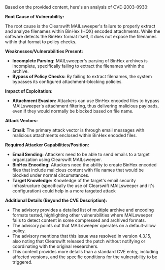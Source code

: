 Based on the provided content, here's an analysis of CVE-2003-0930:

**Root Cause of Vulnerability:**

The root cause is the Clearswift MAILsweeper's failure to properly extract and analyze filenames within BinHex (HQX) encoded attachments. While the software detects the BinHex format itself, it does not expose the filenames within that format to policy checks.

**Weaknesses/Vulnerabilities Present:**

*   **Incomplete Parsing:** MAILsweeper's parsing of BinHex archives is incomplete, specifically failing to extract the filenames within the archive.
*   **Bypass of Policy Checks:** By failing to extract filenames, the system bypasses its configured attachment-blocking policies.

**Impact of Exploitation:**

*   **Attachment Evasion:** Attackers can use BinHex encoded files to bypass MAILsweeper's attachment filtering, thus delivering malicious payloads, even if they would normally be blocked based on file name.

**Attack Vectors:**

*   **Email:** The primary attack vector is through email messages with malicious attachments enclosed within BinHex encoded files.

**Required Attacker Capabilities/Position:**

*   **Email Sending:** Attackers need to be able to send emails to a target organization using Clearswift MAILsweeper.
*   **BinHex Encoding:** Attackers need the ability to create BinHex encoded files that include malicious content with file names that would be blocked under normal circumstances.
*   **Target Knowledge:** Knowledge of the target's email security infrastructure (specifically the use of Clearswift MAILsweeper and it's configuration) could help in a more targeted attack

**Additional Details (Beyond the CVE Description):**

*   The advisory provides a detailed list of multiple archive and encoding formats tested, highlighting other vulnerabilities where MAILsweeper fails to detect content in some compressed and archived formats.
*   The advisory points out that MAILsweeper operates on a default-allow policy.
*   The advisory mentions that this issue was resolved in version 4.3.15, also noting that Clearswift released the patch without notifying or coordinating with the original researchers.
*   This content provides more details than a standard CVE entry, including affected versions, and the specific conditions for the vulnerability to be triggered.